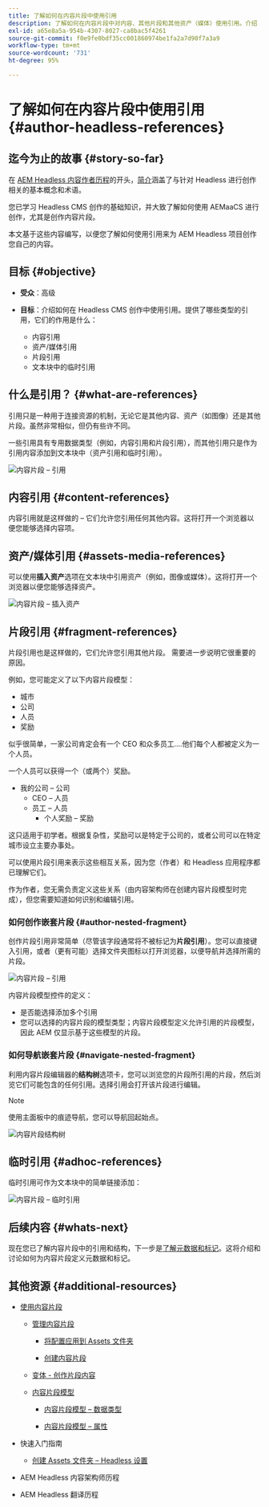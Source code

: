 ```yaml
---
title: 了解如何在内容片段中使用引用
description: 了解如何在内容片段中对内容、其他片段和其他资产（媒体）使用引用。介绍 Headless CMS 创作的嵌套片段的必要性和机制。
exl-id: a65e8a5a-954b-4307-8027-ca8bac5f4261
source-git-commit: f0e9fe0bdf35cc001860974be1fa2a7d90f7a3a9
workflow-type: tm+mt
source-wordcount: '731'
ht-degree: 95%

---
```


# 了解如何在内容片段中使用引用 {#author-headless-references}

## 迄今为止的故事 {#story-so-far}

在 [AEM Headless 内容作者历程](overview.md)的开头，[简介](introduction.md)涵盖了与针对 Headless 进行创作相关的基本概念和术语。

您已学习 Headless CMS 创作的基础知识，并大致了解如何使用 AEMaaCS 进行创作，尤其是创作内容片段。

本文基于这些内容编写，以便您了解如何使用引用来为 AEM Headless 项目创作您自己的内容。

## 目标 {#objective}

* **受众**：高级
* **目标**：介绍如何在 Headless CMS 创作中使用引用。提供了哪些类型的引用，它们的作用是什么：

   * 内容引用
   * 资产/媒体引用
   * 片段引用
   * 文本块中的临时引用

## 什么是引用？ {#what-are-references}

引用只是一种用于连接资源的机制，无论它是其他内容、资产（如图像）还是其他片段。虽然非常相似，但仍有些许不同。

一些引用具有专用数据类型（例如，内容引用和片段引用），而其他引用只是作为引用内容添加到文本块中（资产引用和临时引用）。

![内容片段 – 引用](/help/journey-headless/author/assets/headless-journey-author-references-01.png)

## 内容引用 {#content-references}

内容引用就是这样做的 – 它们允许您引用任何其他内容。这将打开一个浏览器以便您能够选择内容项。

## 资产/媒体引用 {#assets-media-references}

可以使用&#x200B;**插入资产**&#x200B;选项在文本块中引用资产（例如，图像或媒体）。这将打开一个浏览器以便您能够选择资产。

![内容片段 – 插入资产](/help/journey-headless/author/assets/headless-journey-author-references-02.png)

## 片段引用 {#fragment-references}

片段引用也是这样做的，它们允许您引用其他片段。 需要进一步说明它很重要的原因。

例如，您可能定义了以下内容片段模型：

* 城市
* 公司
* 人员
* 奖励

似乎很简单，一家公司肯定会有一个 CEO 和众多员工....他们每个人都被定义为一个人员。

一个人员可以获得一个（或两个）奖励。

* 我的公司 – 公司
   * CEO – 人员
   * 员工 – 人员
      * 个人奖励 – 奖励

这只适用于初学者。根据复杂性，奖励可以是特定于公司的，或者公司可以在特定城市设立主要办事处。

可以使用片段引用来表示这些相互关系，因为您（作者）和 Headless 应用程序都已理解它们。

作为作者，您无需负责定义这些关系（由内容架构师在创建内容片段模型时完成），但您需要知道如何识别和编辑引用。

<!--
![Content Modeling with Content Fragments](/help/journey-headless/developer/assets/headless-modeling-01.png "Content Modeling with Content Fragments")
-->

### 如何创作嵌套片段 {#author-nested-fragment}

创作片段引用非常简单（尽管该字段通常将不被标记为&#x200B;**片段引用**）。您可以直接键入引用，或者（更有可能）选择文件夹图标以打开浏览器，以便导航并选择所需的片段。

![内容片段 – 引用](/help/journey-headless/author/assets/headless-journey-author-references-03.png)

内容片段模型控件的定义：

* 是否能选择添加多个引用
* 您可以选择的内容片段的模型类型；内容片段模型定义允许引用的片段模型，因此 AEM 仅显示基于这些模型的片段。

### 如何导航嵌套片段 {#navigate-nested-fragment}

利用内容片段编辑器的&#x200B;**结构树**&#x200B;选项卡，您可以浏览您的片段所引用的片段，然后浏览它们可能包含的任何引用。选择引用会打开该片段进行编辑。

>[!NOTE]
>
>使用主面板中的痕迹导航，您可以导航回起始点。

![内容片段结构树](/help/sites-cloud/administering/content-fragments/assets/cfm-structuretree-02.png)

## 临时引用 {#adhoc-references}

临时引用可作为文本块中的简单链接添加：

![内容片段 – 临时引用](/help/journey-headless/author/assets/headless-journey-author-references-04.png)

## 后续内容 {#whats-next}

现在您已了解内容片段中的引用和结构，下一步是[了解元数据和标记](metadata-tagging.md)。这将介绍和讨论如何为内容片段定义元数据和标记。

## 其他资源 {#additional-resources}

* [使用内容片段](/help/sites-cloud/administering/content-fragments/content-fragments.md)

   * [管理内容片段](/help/sites-cloud/administering/content-fragments/content-fragments-managing.md)

      * [将配置应用到 Assets 文件夹](/help/sites-cloud/administering/content-fragments/content-fragments-configuration-browser.md#apply-the-configuration-to-your-assets-folder)

      * [创建内容片段](/help/sites-cloud/administering/content-fragments/content-fragments-managing.md#creating-a-content-fragment)

   * [变体 - 创作片段内容](/help/sites-cloud/administering/content-fragments/content-fragments-variations.md)

   * [内容片段模型](/help/sites-cloud/administering/content-fragments/content-fragments-models.md)

      * [内容片段模型 – 数据类型](/help/sites-cloud/administering/content-fragments/content-fragments-models.md#data-types)

      * [内容片段模型 – 属性](/help/sites-cloud/administering/content-fragments/content-fragments-models.md#properties)

* 快速入门指南
   * [创建 Assets 文件夹 – Headless 设置](/help/headless/setup/create-assets-folder.md)

* AEM Headless 内容架构师历程

* AEM Headless 翻译历程
